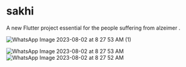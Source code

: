 # sakhi

A new Flutter project essential for the people suffering from alzeimer .


![WhatsApp Image 2023-08-02 at 8 27 53 AM (1)](https://github.com/Partha-Lahkar/Sakhi/assets/114888136/6f65bb99-1cb4-4514-8421-50a2cf461650)

![WhatsApp Image 2023-08-02 at 8 27 53 AM](https://github.com/Partha-Lahkar/Sakhi/assets/114888136/31b8f9e7-d741-41e4-9f63-865224c30c5f)
![WhatsApp Image 2023-08-02 at 8 27 52 AM](https://github.com/Partha-Lahkar/Sakhi/assets/114888136/06e3a5ad-8fcf-4e3c-8528-064cd0c3be92)
